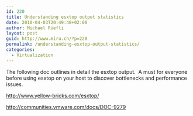```yaml
---
id: 220
title: Understanding esxtop output statistics
date: 2010-04-03T20:49:48+02:00
author: Michael Rüefli
layout: post
guid: http://www.miru.ch/?p=220
permalink: /understanding-esxtop-output-statistics/
categories:
  - Virtualization
---
```

The following doc outlines in detail the esxtop output.  A must for everyone before using esxtop on your host to discover bottlenecks and performance issues.

<a href="http://www.yellow-bricks.com/esxtop/" target="_blank">http://www.yellow-bricks.com/esxtop/</a>

<a href="http://communities.vmware.com/docs/DOC-9279" target="_blank">http://communities.vmware.com/docs/DOC-9279</a>